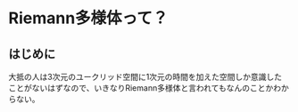 # Riemann多様体って？

## はじめに

大抵の人は3次元のユークリッド空間に1次元の時間を加えた空間しか意識したことがないはずなので、いきなりRiemann多様体と言われてもなんのことかわからない。

